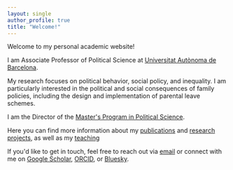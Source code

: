 ```yaml
---
layout: single
author_profile: true
title: "Welcome!"
---
```


Welcome to my personal academic website!

I am Associate Professor of Political Science at [Universitat Autònoma de Barcelona](https://www.uab.cat). 

My research focuses on political behavior, social policy, and inequality. I am particularly interested in the political and social consequences of family policies, including the design and implementation of parental leave schemes.

I am the Director of the [Master's Program in Political Science](https://master-ciencia-politica.uab.cat/).

Here you can find more information about my [publications](/personal/publications/) and [research projects](/personal/projects/), as well as my [teaching](/personal/teaching/)

If you'd like to get in touch, feel free to reach out via [email](mailto:dani.marinova@uab.cat) or connect with me on [Google Scholar](https://scholar.google.com/citations?user=0Qgt2pUAAAAJ&hl=en), [ORCID](https://orcid.org/0000-0001-7067-6792), or [Bluesky](https://bsky.app/profile/petroleuse-sbd.bsky.social).
